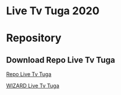 # Live Tv Tuga 2020
Repository
=======
## Download Repo Live Tv Tuga

[Repo Live Tv Tuga](https://github.com/RuiFerreir/Live-Tv-Tuga-2020/blob/master/Repo/repository.LiveTvTuga/repository.LiveTvTuga-1.5.zip) 


[WIZARD Live Tv Tuga](https://github.com/RuiFerreir/Live-Tv-Tuga-2020/raw/master/Repo/plugin.program.WIZARDLiveTvTuga/plugin.program.WIZARDLiveTvTuga-1.1.1.zip) 
